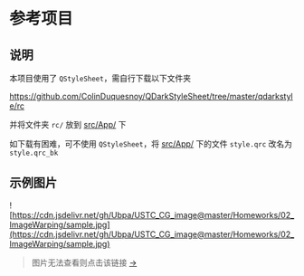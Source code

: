 # 参考项目

## 说明

本项目使用了 `QStyleSheet`，需自行下载以下文件夹

https://github.com/ColinDuquesnoy/QDarkStyleSheet/tree/master/qdarkstyle/rc

并将文件夹 `rc/` 放到 [src/App/](src/App/) 下

如下载有困难，可不使用 `QStyleSheet`，将 [src/App/](src/App/) 下的文件 `style.qrc` 改名为 `style.qrc_bk` 

## 示例图片

![https://cdn.jsdelivr.net/gh/Ubpa/USTC_CG_image@master/Homeworks/02_ImageWarping/sample.jpg](https://cdn.jsdelivr.net/gh/Ubpa/USTC_CG_image@master/Homeworks/02_ImageWarping/sample.jpg)

> 图片无法查看则点击该链接 [->](https://cdn.jsdelivr.net/gh/Ubpa/USTC_CG_image@master/Homeworks/02_ImageWarping/sample.jpg) 